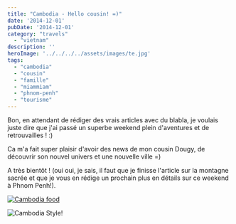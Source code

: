 ```yaml
---
title: "Cambodia - Hello cousin! =)"
date: '2014-12-01'
pubDate: '2014-12-01'
category: "travels"
  - "vietnam"
description: ''
heroImage: '../../../../assets/images/te.jpg'
tags:
  - "cambodia"
  - "cousin"
  - "famille"
  - "miammiam"
  - "phnom-penh"
  - "tourisme"
---
```


Bon, en attendant de rédiger des vrais articles avec du blabla, je voulais juste dire que j'ai passé un superbe weekend plein d'aventures et de retrouvailles ! :)

Ca m'a fait super plaisir d'avoir des news de mon cousin Dougy, de découvrir son nouvel univers et une nouvelle ville =)

A très bientôt ! (oui oui, je sais, il faut que je finisse l'article sur la montagne sacrée et que je vous en rédige un prochain plus en détails sur ce weekend à Phnom Penh!).

[![Cambodia food](http://malparty.fr/wp-content/uploads/2014/12/cambodia_doug-2.jpg)](http://malparty.fr/wp-content/uploads/2014/12/cambodia_doug-2-big.jpg)

![Cambodia Style!](http://malparty.fr/wp-content/uploads/2014/12/cambodia_doug-1.jpg)
